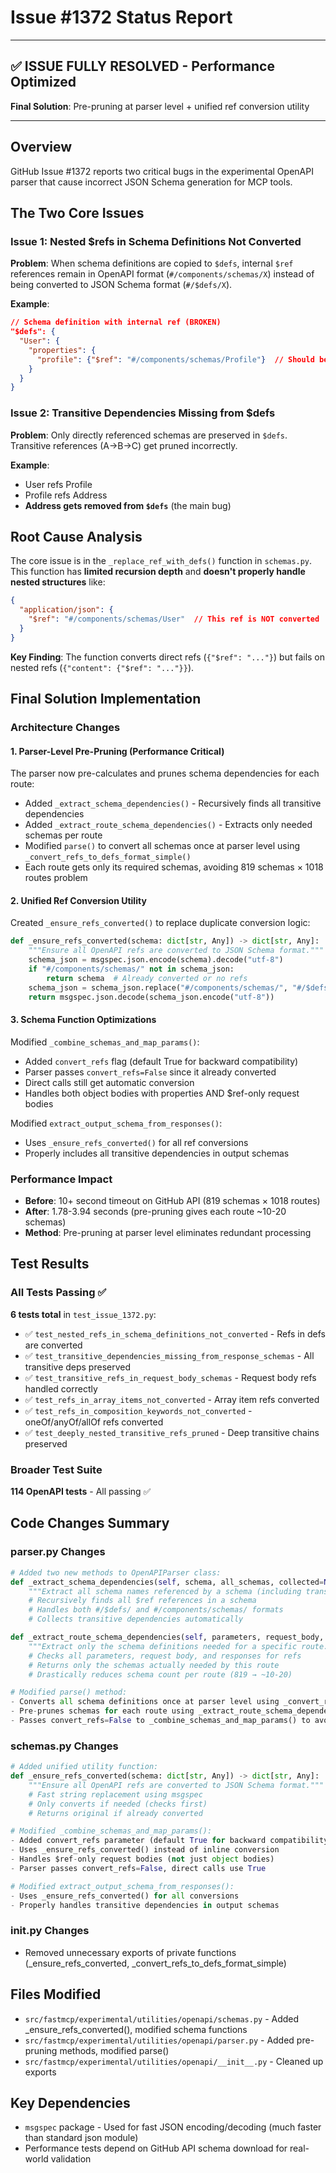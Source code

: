 # Issue #1372 Status Report

---

## ✅ ISSUE FULLY RESOLVED - Performance Optimized

**Final Solution**: Pre-pruning at parser level + unified ref conversion utility

---

## Overview
GitHub Issue #1372 reports two critical bugs in the experimental OpenAPI parser that cause incorrect JSON Schema generation for MCP tools.

## The Two Core Issues

### Issue 1: Nested $refs in Schema Definitions Not Converted
**Problem**: When schema definitions are copied to `$defs`, internal `$ref` references remain in OpenAPI format (`#/components/schemas/X`) instead of being converted to JSON Schema format (`#/$defs/X`).

**Example**: 
```json
// Schema definition with internal ref (BROKEN)
"$defs": {
  "User": {
    "properties": {
      "profile": {"$ref": "#/components/schemas/Profile"}  // Should be #/$defs/Profile
    }
  }
}
```

### Issue 2: Transitive Dependencies Missing from $defs
**Problem**: Only directly referenced schemas are preserved in `$defs`. Transitive references (A→B→C) get pruned incorrectly.

**Example**: 
- User refs Profile
- Profile refs Address  
- **Address gets removed from `$defs`** (the main bug)

## Root Cause Analysis

The core issue is in the `_replace_ref_with_defs()` function in `schemas.py`. This function has **limited recursion depth** and **doesn't properly handle nested structures** like:

```json
{
  "application/json": {
    "$ref": "#/components/schemas/User"  // This ref is NOT converted
  }
}
```

**Key Finding**: The function converts direct refs (`{"$ref": "..."}`) but fails on nested refs (`{"content": {"$ref": "..."}}`).

## Final Solution Implementation

### Architecture Changes

#### 1. Parser-Level Pre-Pruning (Performance Critical)
The parser now pre-calculates and prunes schema dependencies for each route:
- Added `_extract_schema_dependencies()` - Recursively finds all transitive dependencies
- Added `_extract_route_schema_dependencies()` - Extracts only needed schemas per route
- Modified `parse()` to convert all schemas once at parser level using `_convert_refs_to_defs_format_simple()`
- Each route gets only its required schemas, avoiding 819 schemas × 1018 routes problem

#### 2. Unified Ref Conversion Utility
Created `_ensure_refs_converted()` to replace duplicate conversion logic:
```python
def _ensure_refs_converted(schema: dict[str, Any]) -> dict[str, Any]:
    """Ensure all OpenAPI refs are converted to JSON Schema format."""
    schema_json = msgspec.json.encode(schema).decode("utf-8")
    if "#/components/schemas/" not in schema_json:
        return schema  # Already converted or no refs
    schema_json = schema_json.replace("#/components/schemas/", "#/$defs/")
    return msgspec.json.decode(schema_json.encode("utf-8"))
```

#### 3. Schema Function Optimizations
Modified `_combine_schemas_and_map_params()`:
- Added `convert_refs` flag (default True for backward compatibility)
- Parser passes `convert_refs=False` since it already converted
- Direct calls still get automatic conversion
- Handles both object bodies with properties AND $ref-only request bodies

Modified `extract_output_schema_from_responses()`:
- Uses `_ensure_refs_converted()` for all ref conversions
- Properly includes all transitive dependencies in output schemas

### Performance Impact
- **Before**: 10+ second timeout on GitHub API (819 schemas × 1018 routes)
- **After**: 1.78-3.94 seconds (pre-pruning gives each route ~10-20 schemas)
- **Method**: Pre-pruning at parser level eliminates redundant processing

## Test Results

### All Tests Passing ✅
**6 tests total** in `test_issue_1372.py`:
- ✅ `test_nested_refs_in_schema_definitions_not_converted` - Refs in defs are converted
- ✅ `test_transitive_dependencies_missing_from_response_schemas` - All transitive deps preserved
- ✅ `test_transitive_refs_in_request_body_schemas` - Request body refs handled correctly
- ✅ `test_refs_in_array_items_not_converted` - Array item refs converted
- ✅ `test_refs_in_composition_keywords_not_converted` - oneOf/anyOf/allOf refs converted
- ✅ `test_deeply_nested_transitive_refs_pruned` - Deep transitive chains preserved

### Broader Test Suite
**114 OpenAPI tests** - All passing ✅

## Code Changes Summary

### parser.py Changes
```python
# Added two new methods to OpenAPIParser class:
def _extract_schema_dependencies(self, schema, all_schemas, collected=None):
    """Extract all schema names referenced by a schema (including transitive)."""
    # Recursively finds all $ref references in a schema
    # Handles both #/$defs/ and #/components/schemas/ formats
    # Collects transitive dependencies automatically

def _extract_route_schema_dependencies(self, parameters, request_body, responses, all_schemas):
    """Extract only the schema definitions needed for a specific route."""
    # Checks all parameters, request body, and responses for refs
    # Returns only the schemas actually needed by this route
    # Drastically reduces schema count per route (819 → ~10-20)

# Modified parse() method:
- Converts all schema definitions once at parser level using _convert_refs_to_defs_format_simple()
- Pre-prunes schemas for each route using _extract_route_schema_dependencies()
- Passes convert_refs=False to _combine_schemas_and_map_params() to avoid redundant conversion
```

### schemas.py Changes
```python
# Added unified utility function:
def _ensure_refs_converted(schema: dict[str, Any]) -> dict[str, Any]:
    """Ensure all OpenAPI refs are converted to JSON Schema format."""
    # Fast string replacement using msgspec
    # Only converts if needed (checks first)
    # Returns original if already converted

# Modified _combine_schemas_and_map_params():
- Added convert_refs parameter (default True for backward compatibility)
- Uses _ensure_refs_converted() instead of inline conversion
- Handles $ref-only request bodies (not just object bodies)
- Parser passes convert_refs=False, direct calls use True

# Modified extract_output_schema_from_responses():
- Uses _ensure_refs_converted() for all conversions
- Properly handles transitive dependencies in output schemas
```

### __init__.py Changes
- Removed unnecessary exports of private functions (_ensure_refs_converted, _convert_refs_to_defs_format_simple)

## Files Modified
- `src/fastmcp/experimental/utilities/openapi/schemas.py` - Added _ensure_refs_converted(), modified schema functions
- `src/fastmcp/experimental/utilities/openapi/parser.py` - Added pre-pruning methods, modified parse()
- `src/fastmcp/experimental/utilities/openapi/__init__.py` - Cleaned up exports

## Key Dependencies
- `msgspec` package - Used for fast JSON encoding/decoding (much faster than standard json module)
- Performance tests depend on GitHub API schema download for real-world validation